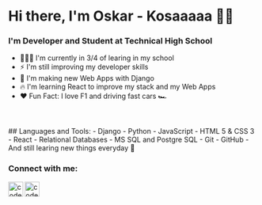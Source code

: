 # Hi there, I'm Oskar - Kosaaaaa 👋🤓

### I'm Developer and Student at Technical High School

-   👨🏽‍💻 I'm currently in 3/4 of learing in my school
-   ⚡️ I'm still improving my developer skills
-   🤠 I'm making new Web Apps with Django
-   🔥 I'm learning React to improve my stack and my Web Apps
-   ❤️ Fun Fact: I love F1 and driving fast cars 🏎

<br/>
<br/>
## Languages and Tools:
- Django
- Python
- JavaScript
- HTML 5 & CSS 3
- React 
- Relational Databases
- MS SQL and Postgre SQL
- Git
- GitHub
- And still learing new things everyday 🦦

<br/>

### Connect with me:

[<img align="left" alt="codeSTACKr | LinkedIn" width="30px" src="https://cdn.jsdelivr.net/npm/simple-icons@v3/icons/linkedin.svg" />][linkedin]
[<img align="left" alt="codeSTACKr | Mail" width="30px" src="https://cdn.jsdelivr.net/npm/simple-icons@3.7.0/icons/mail-dot-ru.svg" />][mail]

[linkedin]: https://www.linkedin.com/in/oskar-kosobucki-59872b191/
[mail]: mailto:os.kosobucki@gmail.com

